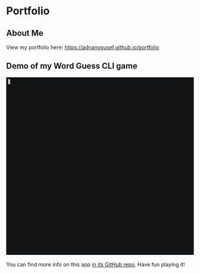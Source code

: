 # Portfolio

## About Me
View my portfolio here: https://adnanyousef.github.io/portfolio

## Demo of my Word Guess CLI game
<p align="center">
<img src="https://github.com/adnanyousef/portfolio/raw/master/assets/images/word-guess.gif" alt="Word Guess Demo">
</p>


You can find more info on this app [in its GitHub repo](https://github.com/adnanyousef/word-guess-cli). Have fun playing it!